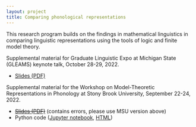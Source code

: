 ```yaml
---
layout: project
title: Comparing phonological representations
---
```


This research program builds on the findings in mathematical linguistics in comparing linguistic representations using the tools of logic and finite model theory. 

Supplemental material for Graduate Linguistic Expo at Michigan State (GLEAMS) keynote talk, October 28-29, 2022.

* [Slides (PDF)](../assets/slides/danis2022-comparing-phonological-msu.pdf)

Supplemental material for the Workshop on Model-Theoretic Representations in Phonology at Stony Brook University, September 22-24, 2022.

* ~~[Slides (PDF)](../assets/slides/danis2022-stonybrook-natclass.pdf)~~ (contains errors, please use MSU version above)
* Python code ([Jupyter notebook](../assets/code/natural_class_extensions.ipynb), [HTML](../assets/code/natural_class_extensions.html))